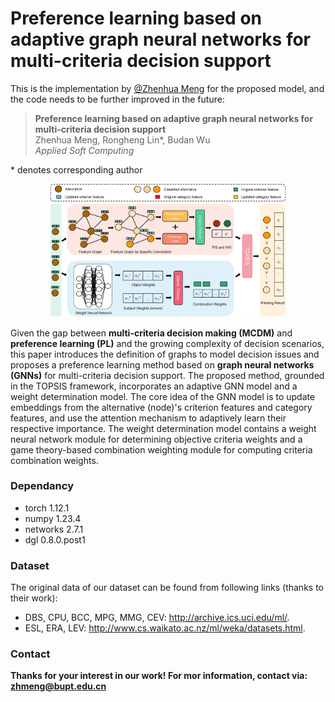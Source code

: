 # Preference learning based on adaptive graph neural networks for multi-criteria decision support

 This is the implementation by <a href='https://github.com/nunu1995'>@Zhenhua Meng</a> for the proposed model, and the code needs to be further improved in the future:

 >**Preference learning based on adaptive graph neural networks for multi-criteria decision support**  
 >Zhenhua Meng, Rongheng Lin*, Budan Wu\
 >*Applied Soft Computing*


\* denotes corresponding author
<p align="center">
<img src="PL_GNNs_MCDM.png" alt="PLGNNsMCDM" width=75%>
</p>

Given the gap between **multi-criteria decision making (MCDM)** and **preference learning (PL)** and the growing complexity of decision scenarios, this paper introduces the definition of graphs to model decision issues and proposes a preference learning method based on **graph neural networks (GNNs)** for multi-criteria decision support. The proposed method, grounded in the TOPSIS framework, incorporates an adaptive GNN model and a weight determination model. The core idea of the GNN model is to update embeddings from the alternative (node)'s criterion features and category features, and use the attention mechanism to adaptively learn their respective importance. The weight determination model contains a weight neural network module for determining objective criteria weights and a game theory-based combination weighting module for computing criteria combination weights.

### Dependancy
- torch 1.12.1
- numpy 1.23.4
- networks 2.7.1
- dgl 0.8.0.post1

### Dataset
The original data of our dataset can be found from following links (thanks to their work):
- DBS, CPU, BCC, MPG, MMG, CEV: http://archive.ics.uci.edu/ml/.
- ESL, ERA, LEV: http://www.cs.waikato.ac.nz/ml/weka/datasets.html.

### Contact
**Thanks for your interest in our work! For mor information, contact via: zhmeng@bupt.edu.cn**

